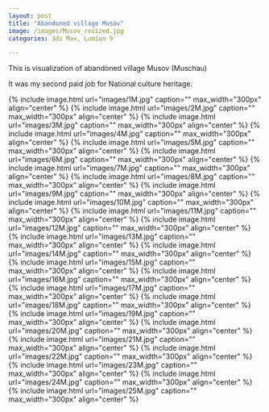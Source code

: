 ```yaml
---
layout: post
title: "Abandoned village Musov"
image: /images/Musov_resized.jpg
categories: 3ds Max, Lumion 9

---
```



This is visualization of abandoned village Musov (Muschau)

It was my second paid job for National culture heritage. 

<script async src="https://www.theasys.io/static/embed.js" data-theasys="vWEdS8mWRAgIomQAykG3TFmUqPPbpb" data-height="850"></script>


{% include image.html url="images/1M.jpg" caption="" max_width="300px" align="center" %}
{% include image.html url="images/2M.jpg" caption="" max_width="300px" align="center" %}
{% include image.html url="images/3M.jpg" caption="" max_width="300px" align="center" %}
{% include image.html url="images/4M.jpg" caption="" max_width="300px" align="center" %}
{% include image.html url="images/5M.jpg" caption="" max_width="300px" align="center" %}
{% include image.html url="images/6M.jpg" caption="" max_width="300px" align="center" %}
{% include image.html url="images/7M.jpg" caption="" max_width="300px" align="center" %}
{% include image.html url="images/8M.jpg" caption="" max_width="300px" align="center" %}
{% include image.html url="images/9M.jpg" caption="" max_width="300px" align="center" %}
{% include image.html url="images/10M.jpg" caption="" max_width="300px" align="center" %}
{% include image.html url="images/11M.jpg" caption="" max_width="300px" align="center" %}
{% include image.html url="images/12M.jpg" caption="" max_width="300px" align="center" %}
{% include image.html url="images/13M.jpg" caption="" max_width="300px" align="center" %}
{% include image.html url="images/14M.jpg" caption="" max_width="300px" align="center" %}
{% include image.html url="images/15M.jpg" caption="" max_width="300px" align="center" %}
{% include image.html url="images/16M.jpg" caption="" max_width="300px" align="center" %}
{% include image.html url="images/17M.jpg" caption="" max_width="300px" align="center" %}
{% include image.html url="images/18M.jpg" caption="" max_width="300px" align="center" %}
{% include image.html url="images/19M.jpg" caption="" max_width="300px" align="center" %}
{% include image.html url="images/20M.jpg" caption="" max_width="300px" align="center" %}
{% include image.html url="images/21M.jpg" caption="" max_width="300px" align="center" %}
{% include image.html url="images/22M.jpg" caption="" max_width="300px" align="center" %}
{% include image.html url="images/23M.jpg" caption="" max_width="300px" align="center" %}
{% include image.html url="images/24M.jpg" caption="" max_width="300px" align="center" %}
{% include image.html url="images/25M.jpg" caption="" max_width="300px" align="center" %}